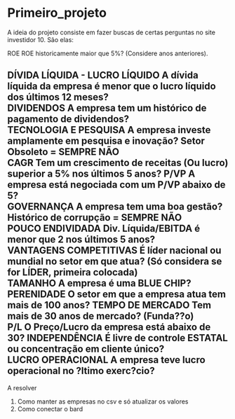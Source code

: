 # Primeiro_projeto

A ideia do projeto consiste em fazer buscas de certas perguntas no site investidor 10.
São elas: 

ROE	ROE historicamente maior que 5%? (Considere anos anteriores).
	
DÍVIDA LÍQUIDA - LUCRO LÍQUIDO	A dívida líquida da empresa é menor que o lucro líquido dos últimos 12 meses?	
DIVIDENDOS	A empresa tem um histórico de pagamento de dividendos?	
TECNOLOGIA E PESQUISA	A empresa investe amplamente em pesquisa e inovação? Setor Obsoleto = SEMPRE NÃO	
CAGR	Tem um crescimento de receitas (Ou lucro) superior a 5% nos últimos 5 anos?	
P/VP	A empresa está negociada com um P/VP abaixo de 5?	
GOVERNANÇA	A empresa tem uma boa gestão? Histórico de corrupção = SEMPRE NÃO	
POUCO ENDIVIDADA	Div. Líquida/EBITDA é menor que 2 nos últimos 5 anos?	
VANTAGENS COMPETITIVAS	É líder nacional ou mundial no setor em que atua? (Só considera se for LÍDER, primeira colocada)	
TAMANHO	A empresa é uma BLUE CHIP?	
PERENIDADE	O setor em que a empresa atua tem mais de 100 anos?	
TEMPO DE MERCADO	Tem mais de 30 anos de mercado? (Funda??o)	
P/L	O Preço/Lucro da empresa está abaixo de 30?	
INDEPENDÊNCIA	É livre de controle ESTATAL ou concentração em cliente único?	
LUCRO OPERACIONAL	A empresa teve lucro operacional no ?ltimo exerc?cio?	
---------------------------
A resolver
1) Como manter as empresas no csv e só atualizar os valores 
2) Como conectar o bard